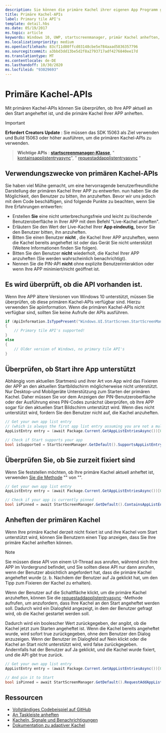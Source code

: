 ```yaml
---
description: Sie können die primäre Kachel ihrer eigenen App Programm gesteuert anheften, so wie Sie sekundäre Kacheln anheften können. Und Sie können überprüfen, ob es zurzeit fixiert ist.
title: Primäre Kachel-APIs
label: Primary tile API's
template: detail.hbs
ms.date: 05/19/2017
ms.topic: article
keywords: Windows 10, UWP, startscreenmanager, primär Kachel anheften, primäre Kachel-APIs, überprüfen, ob Kachel fixiert, Live-Kachel
ms.localizationpriority: medium
ms.openlocfilehash: 83cf11d80ffcd03148cbe5e784aaad5836357796
ms.sourcegitcommit: a3bbd3dd13be5d2f8a2793717adf4276840ee17d
ms.translationtype: MT
ms.contentlocale: de-DE
ms.lasthandoff: 10/30/2020
ms.locfileid: "93029693"
---
```

# <a name="primary-tile-apis"></a>Primäre Kachel-APIs
 

Mit primären Kachel-APIs können Sie überprüfen, ob Ihre APP aktuell an den Start angeheftet ist, und die primäre Kachel Ihrer APP anheften.

> [!IMPORTANT]
> **Erfordert Creators Update** : Sie müssen das SDK 15063 als Ziel verwenden und Build 15063 oder höher ausführen, um die primären Kachel-APIs zu verwenden.

> **Wichtige APIs** : [**startscreenmanager-Klasse**](/uwp/api/windows.ui.startscreen.startscreenmanager), " [kontainsapplistentryasync](/uwp/api/windows.ui.startscreen.startscreenmanager#Windows_UI_StartScreen_StartScreenManager_ContainsAppListEntryAsync_Windows_ApplicationModel_Core_AppListEntry_)", " [requestaddapplistentryasync](/uwp/api/windows.ui.startscreen.startscreenmanager#Windows_UI_StartScreen_StartScreenManager_RequestAddAppListEntryAsync_Windows_ApplicationModel_Core_AppListEntry_) "


## <a name="when-to-use-primary-tile-apis"></a>Verwendungszwecke von primären Kachel-APIs

Sie haben viel Mühe gemacht, um eine hervorragende benutzerfreundliche Darstellung der primären Kachel Ihrer APP zu entwerfen. nun haben Sie die Möglichkeit, den Benutzer zu bitten, ihn anzuheften. Bevor wir uns jedoch mit dem Code beschäftigen, sind folgende Punkte zu beachten, wenn Sie Ihre Erfahrungen entwerfen:

* Erstellen **Sie** eine nicht unterbrechungsfreie und leicht zu löschende Benutzeroberfläche in Ihrer APP mit dem Befehl "Live-Kachel anheften".
* Erläutern Sie den Wert der Live-Kachel Ihrer **App eindeutig,** bevor Sie den Benutzer bitten, ihn anzuheften.
* Bitten Sie einen Benutzer **nicht** , die Kachel Ihrer APP anzuheften, wenn die Kachel bereits angeheftet ist oder das Gerät Sie nicht unterstützt (Weitere Informationen finden Sie folgen).
* Bitten Sie den Benutzer **nicht** wiederholt, die Kachel Ihrer APP anzuheften (Sie werden wahrscheinlich benachrichtigt).
* Nennen Sie die PIN-API **nicht** ohne explizite Benutzerinteraktion oder wenn Ihre APP minimiert/nicht geöffnet ist.


## <a name="checking-whether-the-apis-exist"></a>Es wird überprüft, ob die API vorhanden ist.

Wenn Ihre APP ältere Versionen von Windows 10 unterstützt, müssen Sie überprüfen, ob diese primären Kachel-APIs verfügbar sind. Hierzu verwenden Sie apiinformation. Wenn die primären Kachel-APIs nicht verfügbar sind, sollten Sie keine Aufrufe der APIs ausführen.

```csharp
if (ApiInformation.IsTypePresent("Windows.UI.StartScreen.StartScreenManager"))
{
    // Primary tile API's supported!
}
else
{
    // Older version of Windows, no primary tile API's
}
```


## <a name="check-if-start-supports-your-app"></a>Überprüfen, ob Start ihre App unterstützt

Abhängig vom aktuellen Startmenü und ihrer Art von App wird das Fixieren der APP an den aktuellen Startbildschirm möglicherweise nicht unterstützt. Nur Desktop-und Mobilgeräte Unterstützung zum Starten der primären Kachel. Daher müssen Sie vor dem Anzeigen der PIN-Benutzeroberfläche oder der Ausführung eines PIN-Codes zunächst überprüfen, ob Ihre APP sogar für den aktuellen Start Bildschirm unterstützt wird. Wenn dies nicht unterstützt wird, fordern Sie den Benutzer nicht auf, die Kachel anzuheften.

```csharp
// Get your own app list entry
// (which is always the first app list entry assuming you are not a multi-app package)
AppListEntry entry = (await Package.Current.GetAppListEntriesAsync())[0];

// Check if Start supports your app
bool isSupported = StartScreenManager.GetDefault().SupportsAppListEntry(entry);
```


## <a name="check-whether-youre-currently-pinned"></a>Überprüfen Sie, ob Sie zurzeit fixiert sind

Wenn Sie feststellen möchten, ob Ihre primäre Kachel aktuell anheftet ist, verwenden [Sie die Methode](/uwp/api/windows.ui.startscreen.startscreenmanager#Windows_UI_StartScreen_StartScreenManager_ContainsAppListEntryAsync_Windows_ApplicationModel_Core_AppListEntry_) "" von "".

```csharp
// Get your own app list entry
AppListEntry entry = (await Package.Current.GetAppListEntriesAsync())[0];

// Check if your app is currently pinned
bool isPinned = await StartScreenManager.GetDefault().ContainsAppListEntryAsync(entry);
```


##  <a name="pin-your-primary-tile"></a>Anheften der primären Kachel

Wenn Ihre primäre Kachel derzeit nicht fixiert ist und ihre Kachel vom Start unterstützt wird, können Sie Benutzern einen Tipp anzeigen, dass Sie Ihre primäre Kachel anheften können.

> [!NOTE]
> Sie müssen diese API von einem UI-Thread aus anrufen, während sich Ihre APP im Vordergrund befindet, und Sie sollten diese API nur dann anrufen, wenn der Benutzer absichtlich angefordert hat, dass die primäre Kachel angeheftet wurde (z. b. Nachdem der Benutzer auf Ja geklickt hat, um den Tipp zum Fixieren der Kachel zu erhalten).

Wenn der Benutzer auf die Schaltfläche klickt, um die primäre Kachel anzuheften, können Sie die [requestaddapplistentryasync](/uwp/api/windows.ui.startscreen.startscreenmanager#Windows_UI_StartScreen_StartScreenManager_RequestAddAppListEntryAsync_Windows_ApplicationModel_Core_AppListEntry_) -Methode aufrufen, um anzufordern, dass Ihre Kachel an den Start angeheftet werden soll. Dadurch wird ein Dialogfeld angezeigt, in dem der Benutzer gefragt wird, ob die Kachel gestartet werden soll.

Dadurch wird ein boolescher Wert zurückgegeben, der angibt, ob die Kachel jetzt zum Starten angeheftet ist. Wenn die Kachel bereits angeheftet wurde, wird sofort true zurückgegeben, ohne dem Benutzer den Dialog anzuzeigen. Wenn der Benutzer im Dialogfeld auf Nein klickt oder die Kachel an Start nicht unterstützt wird, wird false zurückgegeben. Andernfalls hat der Benutzer auf Ja geklickt, und die Kachel wurde fixiert, und die API gibt true zurück.

```csharp
// Get your own app list entry
AppListEntry entry = (await Package.Current.GetAppListEntriesAsync())[0];

// And pin it to Start
bool isPinned = await StartScreenManager.GetDefault().RequestAddAppListEntryAsync(entry);
```


## <a name="resources"></a>Ressourcen

* [Vollständiges Codebeispiel auf GitHub](https://github.com/WindowsNotifications/quickstart-pin-primary-tile)
* [An Taskleiste anheften](../pin-to-taskbar.md)
* [Kacheln, Signale und Benachrichtigungen](index.md)
* [Dokumentation zu adaptiver Kachel](create-adaptive-tiles.md)
